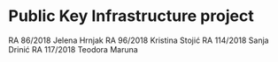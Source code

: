 # Public Key Infrastructure project
RA 86/2018 Jelena Hrnjak
RA 96/2018 Kristina Stojić
RA 114/2018 Sanja Drinić
RA 117/2018 Teodora Maruna
